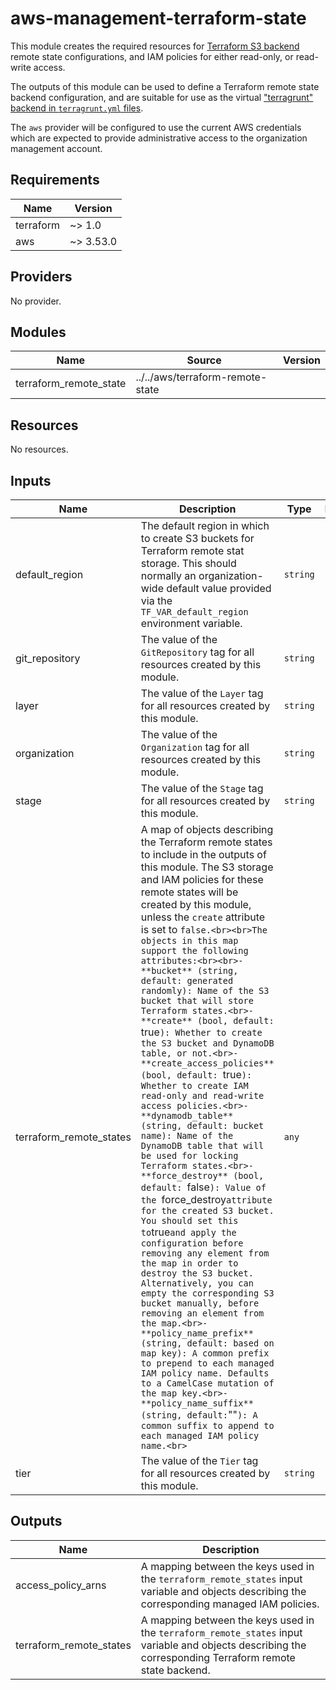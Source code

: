 # aws-management-terraform-state

This module creates the required resources for
[Terraform S3 backend](https://www.terraform.io/docs/language/settings/backends/s3.html)
remote state configurations, and IAM policies for either read-only, or
read-write access.

The outputs of this module can be used to define a Terraform remote state
backend configuration, and are suitable for use as the virtual
["terragrunt" backend in `terragrunt.yml` files](../../../docs/terragrunt/README.md#the-remote_state-attribute).

The `aws` provider will be configured to use the current AWS credentials which
are expected to provide administrative access to the organization management
account.

<!--- BEGIN_TF_DOCS --->
## Requirements

| Name | Version |
|------|---------|
| terraform | ~> 1.0 |
| aws | ~> 3.53.0 |

## Providers

No provider.

## Modules

| Name | Source | Version |
|------|--------|---------|
| terraform_remote_state | ../../aws/terraform-remote-state |  |

## Resources

No resources.

## Inputs

| Name | Description | Type | Default | Required |
|------|-------------|------|---------|:--------:|
| default\_region | The default region in which to create S3 buckets for Terraform remote stat storage. This should normally an organization-wide default value provided via the `TF_VAR_default_region` environment variable. | `string` | n/a | yes |
| git\_repository | The value of the `GitRepository` tag for all resources created by this module. | `string` | n/a | yes |
| layer | The value of the `Layer` tag for all resources created by this module. | `string` | n/a | yes |
| organization | The value of the `Organization` tag for all resources created by this module. | `string` | n/a | yes |
| stage | The value of the `Stage` tag for all resources created by this module. | `string` | n/a | yes |
| terraform\_remote\_states | A map of objects describing the Terraform remote states to include in the outputs of this module. The S3 storage and IAM policies for these remote states will be created by this module, unless the `create` attribute is set to `false.<br><br>The objects in this map support the following attributes:<br><br>- **bucket** (string, default: generated randomly): Name of the S3 bucket that will store Terraform states.<br>- **create** (bool, default: `true`): Whether to create the S3 bucket and DynamoDB table, or not.<br>- **create_access_policies** (bool, default: `true`): Whether to create IAM read-only and read-write access policies.<br>- **dynamodb_table** (string, default: bucket name): Name of the DynamoDB table that will be used for locking Terraform states.<br>- **force_destroy** (bool, default: `false`): Value of the `force\_destroy` attribute for the created S3 bucket. You should set this to `true` and apply the configuration before removing any element from the map in order to destroy the S3 bucket. Alternatively, you can empty the corresponding S3 bucket manually, before removing an element from the map.<br>- **policy_name_prefix** (string, default: based on map key): A common prefix to prepend to each managed IAM policy name. Defaults to a CamelCase mutation of the map key.<br>- **policy_name_suffix** (string, default: `""`): A common suffix to append to each managed IAM policy name.<br>` | `any` | n/a | yes |
| tier | The value of the `Tier` tag for all resources created by this module. | `string` | n/a | yes |

## Outputs

| Name | Description |
|------|-------------|
| access\_policy\_arns | A mapping between the keys used in the `terraform_remote_states` input variable and objects describing the corresponding managed IAM policies. |
| terraform\_remote\_states | A mapping between the keys used in the `terraform_remote_states` input variable and objects describing the corresponding Terraform remote state backend. |

<!--- END_TF_DOCS --->
